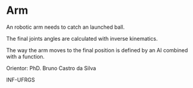 # Arm

An robotic arm needs to catch an launched ball.

The final joints angles are calculated with inverse kinematics.

The way the arm moves to the final position is defined by an AI combined with a function.

Orientor: PhD. Bruno Castro da Silva

INF-UFRGS
